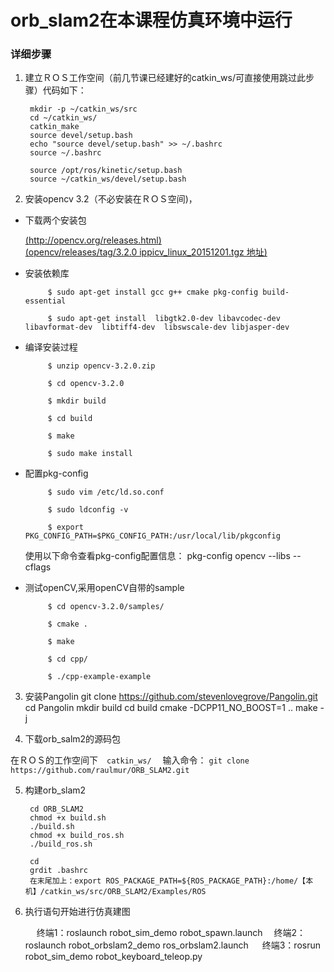 # orb_slam2在本课程仿真环境中运行
### 详细步骤
1. 建立ＲＯＳ工作空间（前几节课已经建好的catkin_ws/可直接使用跳过此步骤）代码如下：

		mkdir -p ~/catkin_ws/src
		cd ~/catkin_ws/
		catkin_make
		source devel/setup.bash
		echo "source devel/setup.bash" >> ~/.bashrc
		source ~/.bashrc
        
        source /opt/ros/kinetic/setup.bash
        source ~/catkin_ws/devel/setup.bash
    
2. 安装opencv 3.2（不必安装在ＲＯＳ空间)，
 
 * 下载两个安装包
 
 	[(http://opencv.org/releases.html)]( http://opencv.org/releases.html)				
  	[(opencv/releases/tag/3.2.0
ippicv_linux_20151201.tgz 地址)](https://raw.githubusercontent.com/opencv/opencv_3rdparty/81a676001ca8075ada498583e4166079e5744668/ippicv/ippicv_linux_20151201.tgz)
 * 安装依赖库

			$ sudo apt-get install gcc g++ cmake pkg-config build-essential

			$ sudo apt-get install  libgtk2.0-dev libavcodec-dev libavformat-dev  libtiff4-dev  libswscale-dev libjasper-dev

 * 编译安装过程

			$ unzip opencv-3.2.0.zip

			$ cd opencv-3.2.0

			$ mkdir build

			$ cd build

			$ make 

			$ sudo make install
 * 配置pkg-config

			$ sudo vim /etc/ld.so.conf

			$ sudo ldconfig -v

			$ export  PKG_CONFIG_PATH=$PKG_CONFIG_PATH:/usr/local/lib/pkgconfig 

	使用以下命令查看pkg-config配置信息： pkg-config  opencv --libs --cflags
 * 测试openCV,采用openCV自带的sample

			$ cd opencv-3.2.0/samples/

			$ cmake .

			$ make 

			$ cd cpp/ 

			$ ./cpp-example-example

3. 安装Pangolin
		git clone https://github.com/stevenlovegrove/Pangolin.git
		cd Pangolin
		mkdir build
		cd build
		cmake -DCPP11_NO_BOOST=1 ..
		make -j
        
4. 下载orb_salm2的源码包

 在ＲＯＳ的工作空间下　`catkin_ws/` 　输入命令：
`git clone https://github.com/raulmur/ORB_SLAM2.git`

5. 构建orb_slam2

		cd ORB_SLAM2
        chmod +x build.sh
		./build.sh
		chmod +x build_ros.sh
		./build_ros.sh

		cd 
        grdit .bashrc
        在末尾加上：export ROS_PACKAGE_PATH=${ROS_PACKAGE_PATH}:/home/【本机】/catkin_ws/src/ORB_SLAM2/Examples/ROS
6. 执行语句开始进行仿真建图


  	 　 终端1：roslaunch robot_sim_demo robot_spawn.launch
   	 　终端2：roslaunch robot_orbslam2_demo ros_orbslam2.launch
   	　 终端3：rosrun robot_sim_demo robot_keyboard_teleop.py
      
  